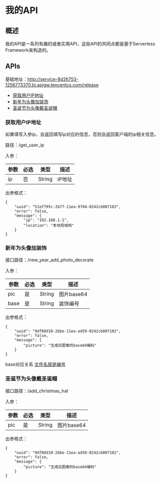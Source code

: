 # 我的API

## 概述
我的API是一系列有趣的或者实用API，这些API的共同点都是基于Serverless Framework来构造的。

## APIs

基础地址：http://service-8d3fi753-1256773370.bj.apigw.tencentcs.com/release

* [获取用户IP地址](#获取用户IP地址)
* [新年为头像加装饰](#新年为头像加装饰)
* [圣诞节为头像戴圣诞帽](#圣诞节为头像戴圣诞帽)

### 获取用户IP地址

如果填写入参ip，会返回填写ip对应的信息，否则会返回客户端的ip相关信息。

路径：/get_user_ip

入参：

| 参数 | 必选 | 类型 |  描述 |
| ---- | ---- | ------ | ---- | 
| ip | 否 | String | IP地址 |

出参格式：

```text
{
    "uuid": "51ef795c-2b77-11ea-9704-0242cb007103",
    "error": false,
    "message": {
        "ip": "192.168.1.1",
        "location": "本地局域网"
    }
}
```

### 新年为头像加装饰

接口路径：/new_year_add_photo_decorate

入参：

| 参数 | 必选 | 类型 |  描述 |
| ---- | ---- | ------ | ---- | 
| pic | 是 | String | 图片base64 |
| base | 是 | String | 装饰编号 |

出参格式：

```text
{
    "uuid": "9df88d10-2bbe-11ea-ad59-0242cb007102",
    "error": false,
    "message": {
        "picture": "生成后图像的base64编码"
    }
}
```
base对应关系 [文件名就是编号](/new_year_add_photo_decorate/base)


### 圣诞节为头像戴圣诞帽

接口路径：/add_christmas_hat

入参：

| 参数 | 必选 | 类型 |  描述 |
| ---- | ---- | ------ | ---- | 
| pic | 是 | String | 图片base64 |

出参格式：

```text
{
    "uuid": "9df88d10-2bbe-11ea-ad59-0242cb007102",
    "error": false,
    "message": {
        "picture": "生成后图像的base64编码"
    }
}
```